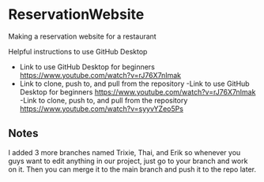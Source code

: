# ReservationWebsite
 Making a reservation website for a restaurant

Helpful instructions to use GitHub Desktop
- Link to use GitHub Desktop for beginners
https://www.youtube.com/watch?v=rJ76X7nImak
- Link to clone, push to, and pull from the repository
-Link to use GitHub Desktop for beginners
https://www.youtube.com/watch?v=rJ76X7nImak
-Link to clone, push to, and pull from the repository
https://www.youtube.com/watch?v=syyvYZeo5Ps

## Notes
I added 3 more branches named Trixie, Thai, and Erik so whenever you guys want to edit 
anything in our project, just go to your branch and work on it. Then you can merge it to the
main branch and push it to the repo later.

